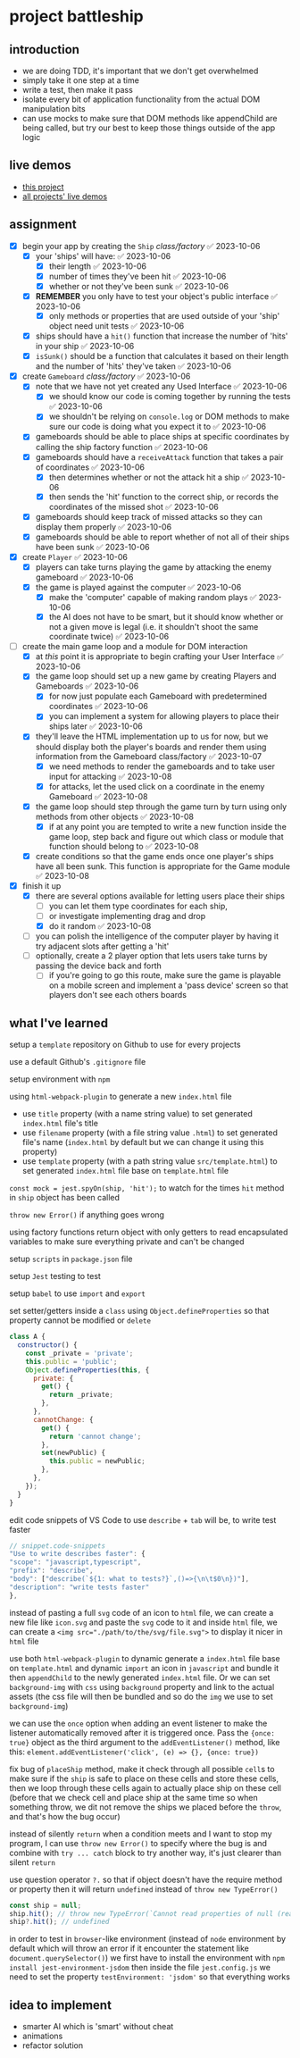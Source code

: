 # project battleship

## introduction

- we are doing TDD, it's important that we don't get overwhelmed
- simply take it one step at a time
- write a test, then make it pass
- isolate every bit of application functionality from the actual DOM manipulation bits
- can use mocks to make sure that DOM methods like appendChild are being called, but try our best to keep those things outside of the app logic

## live demos

- [this project](https://minhhoccode111.github.io/battleship-top/)
- [all projects' live demos](https://minhhoccode111.github.io/all-projects-live-demos/)

## assignment

- [x] begin your app by creating the `Ship` _class/factory_ ✅ 2023-10-06
  - [x] your 'ships' will have: ✅ 2023-10-06
    - [x] their length ✅ 2023-10-06
    - [x] number of times they've been hit ✅ 2023-10-06
    - [x] whether or not they've been sunk ✅ 2023-10-06
  - [x] **REMEMBER** you only have to test your object's public interface ✅ 2023-10-06
    - [x] only methods or properties that are used outside of your 'ship' object need unit tests ✅ 2023-10-06
  - [x] ships should have a `hit()` function that increase the number of 'hits' in your ship ✅ 2023-10-06
  - [x] `isSunk()` should be a function that calculates it based on their length and the number of 'hits' they've taken ✅ 2023-10-06
- [x] create `Gameboard` _class/factory_ ✅ 2023-10-06
  - [x] note that we have not yet created any Used Interface ✅ 2023-10-06
    - [x] we should know our code is coming together by running the tests ✅ 2023-10-06
    - [x] we shouldn't be relying on `console.log` or DOM methods to make sure our code is doing what you expect it to ✅ 2023-10-06
  - [x] gameboards should be able to place ships at specific coordinates by calling the ship factory function ✅ 2023-10-06
  - [x] gameboards should have a `receiveAttack` function that takes a pair of coordinates ✅ 2023-10-06
    - [x] then determines whether or not the attack hit a ship ✅ 2023-10-06
    - [x] then sends the 'hit' function to the correct ship, or records the coordinates of the missed shot ✅ 2023-10-06
  - [x] gameboards should keep track of missed attacks so they can display them properly ✅ 2023-10-06
  - [x] gameboards should be able to report whether of not all of their ships have been sunk ✅ 2023-10-06
- [x] create `Player` ✅ 2023-10-06
  - [x] players can take turns playing the game by attacking the enemy gameboard ✅ 2023-10-06
  - [x] the game is played against the computer ✅ 2023-10-06
    - [x] make the 'computer' capable of making random plays ✅ 2023-10-06
    - [x] the AI does not have to be smart, but it should know whether or not a given move is legal (i.e. it shouldn't shoot the same coordinate twice) ✅ 2023-10-06
- [ ] create the main game loop and a module for DOM interaction
  - [x] at _this_ point it is appropriate to begin crafting your User Interface ✅ 2023-10-06
  - [x] the game loop should set up a new game by creating Players and Gameboards ✅ 2023-10-06
    - [x] for now just populate each Gameboard with predetermined coordinates ✅ 2023-10-06
    - [x] you can implement a system for allowing players to place their ships later ✅ 2023-10-06
  - [x] they'll leave the HTML implementation up to us for now, but we should display both the player's boards and render them using information from the Gameboard class/factory ✅ 2023-10-07
    - [x] we need methods to render the gameboards and to take user input for attacking ✅ 2023-10-08
    - [x] for attacks, let the used click on a coordinate in the enemy Gameboard ✅ 2023-10-08
  - [x] the game loop should step through the game turn by turn using only methods from other objects ✅ 2023-10-08
    - [x] if at any point you are tempted to write a new function inside the game loop, step back and figure out which class or module that function should belong to ✅ 2023-10-08
  - [x] create conditions so that the game ends once one player's ships have all been sunk. This function is appropriate for the Game module ✅ 2023-10-08
- [x] finish it up
  - [x] there are several options available for letting users place their ships
    - [ ] you can let them type coordinates for each ship,
    - [ ] or investigate implementing drag and drop
    - [x] do it random ✅ 2023-10-08
  - [ ] you can polish the intelligence of the computer player by having it try adjacent slots after getting a 'hit'
  - [ ] optionally, create a 2 player option that lets users take turns by passing the device back and forth
    - [ ] if you're going to go this route, make sure the game is playable on a mobile screen and implement a 'pass device' screen so that players don't see each others boards

## what I've learned

setup a `template` repository on Github to use for every projects

use a default Github's `.gitignore` file

setup environment with `npm`

using `html-webpack-plugin` to generate a new `index.html` file

- use `title` property (with a name string value) to set generated `index.html` file's title
- use `filename` property (with a file string value `.html`) to set generated file's name (`index.html` by default but we can change it using this property)
- use `template` property (with a path string value `src/template.html`) to set generated `index.html` file base on `template.html` file

`const mock = jest.spyOn(ship, 'hit');` to watch for the times `hit` method in `ship` object has been called

`throw new Error()` if anything goes wrong

using factory functions return object with only getters to read encapsulated variables to make sure everything private and can't be changed

setup `scripts` in `package.json` file

setup `Jest` testing to test

setup `babel` to use `import` and `export`

set setter/getters inside a `class` using `Object.defineProperties` so that property cannot be modified or `delete`

```js
class A {
  constructor() {
    const _private = 'private';
    this.public = 'public';
    Object.defineProperties(this, {
      private: {
        get() {
          return _private;
        },
      },
      cannotChange: {
        get() {
          return 'cannot change';
        },
        set(newPublic) {
          this.public = newPublic;
        },
      },
    });
  }
}
```

edit code snippets of VS Code to use `describe` + `tab` will be, to write test faster

```js
// snippet.code-snippets
"Use to write describes faster": {
"scope": "javascript,typescript",
"prefix": "describe",
"body": ["describe(`${1: what to tests?}`,()=>{\n\t$0\n})"],
"description": "write tests faster"
},
```

instead of pasting a full `svg` code of an icon to `html` file, we can create a new file like `icon.svg` and paste the `svg` code to it and inside `html` file, we can create a `<img src="./path/to/the/svg/file.svg">` to display it nicer in `html` file

use both `html-webpack-plugin` to dynamic generate a `index.html` file base on `template.html` and dynamic `import` an icon in `javascript` and bundle it then `appendChild` to the newly generated `index.html` file. Or we can set `background-img` with `css` using `background` property and link to the actual assets (the css file will then be bundled and so do the `img` we use to set `background-img`)

we can use the `once` option when adding an event listener to make the listener automatically removed after it is triggered once. Pass the `{once: true}` object as the third argument to the `addEventListener()` method, like this: `element.addEventListener('click', (e) => {}, {once: true})`

fix bug of `placeShip` method, make it check through all possible `cell`s to make sure if the `ship` is safe to place on these cells and store these cells, then we loop through these cells again to actually place ship on these cell (before that we check cell and place ship at the same time so when something throw, we dit not remove the ships we placed before the `throw`, and that's how the bug occur)

instead of silently `return` when a condition meets and I want to stop my program, I can use `throw new Error()` to specify where the bug is and combine with `try ... catch` block to try another way, it's just clearer than silent `return`

use question operator `?.` so that if object doesn't have the require method or property then it will return `undefined` instead of `throw new TypeError()`

```js
const ship = null;
ship.hit(); // throw new TypeError(`Cannot read properties of null (reading 'hit')`)
ship?.hit(); // undefined
```

in order to test in `browser`-like environment (instead of `node` environment by default which will throw an error if it encounter the statement like `document.querySelector()`) we first have to install the environment with `npm install jest-environment-jsdom` then inside the file `jest.config.js` we need to set the property `testEnvironment: 'jsdom'` so that everything works

## idea to implement

- smarter AI which is 'smart' without cheat
- animations
- refactor solution

